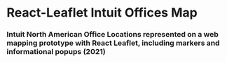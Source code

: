 # React-Leaflet Intuit Offices Map

### Intuit North American Office Locations represented on a web mapping prototype with React Leaflet, including markers and informational popups (2021)
